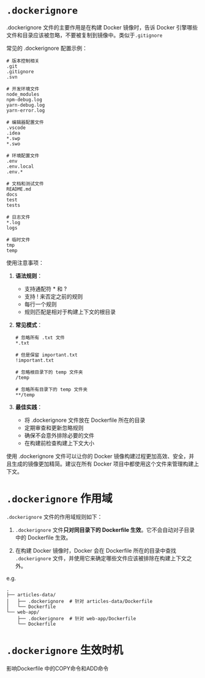 # `.dockerignore`

.dockerignore 文件的主要作用是在构建 Docker 镜像时，告诉 Docker 引擎哪些文件和目录应该被忽略，不要被复制到镜像中。类似于`.gitignore`

常见的 .dockerignore 配置示例：

```plaintext
# 版本控制相关
.git
.gitignore
.svn

# 开发环境文件
node_modules
npm-debug.log
yarn-debug.log
yarn-error.log

# 编辑器配置文件
.vscode
.idea
*.swp
*.swo

# 环境配置文件
.env
.env.local
.env.*

# 文档和测试文件
README.md
docs
test
tests

# 日志文件
*.log
logs

# 临时文件
tmp
temp
```

使用注意事项：

1. **语法规则**：

   - 支持通配符 * 和 ?
   - 支持 ! 来否定之前的规则
   - 每行一个规则
   - 规则匹配是相对于构建上下文的根目录

2. **常见模式**：

   ```plaintext
   # 忽略所有 .txt 文件
   *.txt
   
   # 但是保留 important.txt
   !important.txt
   
   # 忽略根目录下的 temp 文件夹
   /temp
   
   # 忽略所有目录下的 temp 文件夹
   **/temp
   ```

3. **最佳实践**：

   - 将 .dockerignore 文件放在 Dockerfile 所在的目录
   - 定期审查和更新忽略规则
   - 确保不会意外排除必要的文件
   - 在构建前检查构建上下文大小

使用 .dockerignore 文件可以让你的 Docker 镜像构建过程更加高效、安全，并且生成的镜像更加精简。建议在所有 Docker 项目中都使用这个文件来管理构建上下文。

# `.dockerignore` 作用域

`.dockerignore` 文件的作用域规则如下：

1. `.dockerignore` 文件**只对同目录下的 Dockerfile 生效**。它不会自动对子目录中的 Dockerfile 生效。

2. 在构建 Docker 镜像时，Docker 会在 Dockerfile 所在的目录中查找 `.dockerignore` 文件，并使用它来确定哪些文件应该被排除在构建上下文之外。

e.g.

```
.
├── articles-data/
│   ├── .dockerignore  # 针对 articles-data/Dockerfile
│   └── Dockerfile
└── web-app/
    ├── .dockerignore  # 针对 web-app/Dockerfile
    └── Dockerfile
```

# `.dockerignore` 生效时机

影响Dockerfile 中的COPY命令和ADD命令
